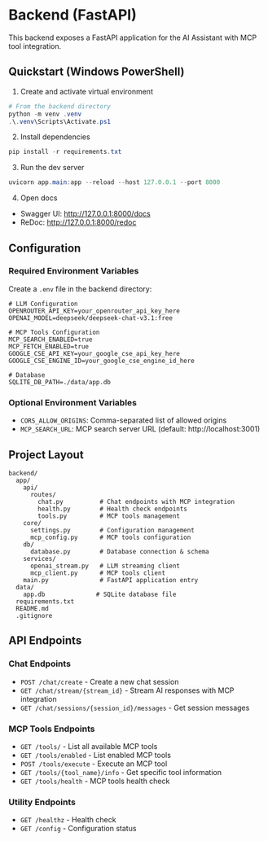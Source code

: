# Backend (FastAPI)

This backend exposes a FastAPI application for the AI Assistant with MCP tool integration.

## Quickstart (Windows PowerShell)

1. Create and activate virtual environment

```powershell
# From the backend directory
python -m venv .venv
.\.venv\Scripts\Activate.ps1
```

2. Install dependencies

```powershell
pip install -r requirements.txt
```

3. Run the dev server

```powershell
uvicorn app.main:app --reload --host 127.0.0.1 --port 8000
```

4. Open docs

- Swagger UI: http://127.0.0.1:8000/docs
- ReDoc: http://127.0.0.1:8000/redoc

## Configuration

### Required Environment Variables

Create a `.env` file in the backend directory:

```env
# LLM Configuration
OPENROUTER_API_KEY=your_openrouter_api_key_here
OPENAI_MODEL=deepseek/deepseek-chat-v3.1:free

# MCP Tools Configuration
MCP_SEARCH_ENABLED=true
MCP_FETCH_ENABLED=true
GOOGLE_CSE_API_KEY=your_google_cse_api_key_here
GOOGLE_CSE_ENGINE_ID=your_google_cse_engine_id_here

# Database
SQLITE_DB_PATH=./data/app.db
```

### Optional Environment Variables

- `CORS_ALLOW_ORIGINS`: Comma-separated list of allowed origins
- `MCP_SEARCH_URL`: MCP search server URL (default: http://localhost:3001)

## Project Layout

```
backend/
  app/
    api/
      routes/
        chat.py          # Chat endpoints with MCP integration
        health.py        # Health check endpoints
        tools.py         # MCP tools management
    core/
      settings.py        # Configuration management
      mcp_config.py      # MCP tools configuration
    db/
      database.py        # Database connection & schema
    services/
      openai_stream.py   # LLM streaming client
      mcp_client.py      # MCP tools client
    main.py              # FastAPI application entry
  data/
    app.db              # SQLite database file
  requirements.txt
  README.md
  .gitignore
```

## API Endpoints

### Chat Endpoints
- `POST /chat/create` - Create a new chat session
- `GET /chat/stream/{stream_id}` - Stream AI responses with MCP integration
- `GET /chat/sessions/{session_id}/messages` - Get session messages

### MCP Tools Endpoints
- `GET /tools/` - List all available MCP tools
- `GET /tools/enabled` - List enabled MCP tools
- `POST /tools/execute` - Execute an MCP tool
- `GET /tools/{tool_name}/info` - Get specific tool information
- `GET /tools/health` - MCP tools health check

### Utility Endpoints
- `GET /healthz` - Health check
- `GET /config` - Configuration status
